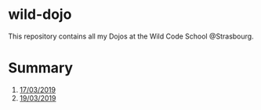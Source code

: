 # wild-dojo
<p>This repository contains all my Dojos at the Wild Code School @Strasbourg.</p>

<h1>Summary</h1>
<ol>
  <li><a href="https://github.com/Moxymore67/wild-dojo/tree/master/basics">
    17/03/2019</a>
  </li>
  <li><a href="https://github.com/Moxymore67/wild-dojo/tree/master/basics-2">
    19/03/2019</a>
  </li>
</ol>  
